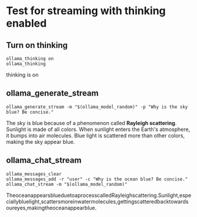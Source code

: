 # Test for streaming with thinking enabled

## Turn on thinking

```
ollama_thinking on
ollama_thinking
```

thinking is on

## ollama_generate_stream

```
ollama_generate_stream -m "$(ollama_model_random)" -p "Why is the sky blue? Be concise."
```



The sky is blue because of a phenomenon called **Rayleigh scattering**.  Sunlight is made of all colors. When sunlight enters the Earth's atmosphere, it bumps into air molecules. Blue light is scattered more than other colors, making the sky appear blue.





## ollama_chat_stream

```
ollama_messages_clear
ollama_messages_add -r "user" -c "Why is the ocean blue? Be concise."
ollama_chat_stream -m "$(ollama_model_random)"
```

TheoceanappearsblueduetoaprocesscalledRayleighscattering.Sunlight,especiallybluelight,scattersmoreinwatermolecules,gettingscatteredbacktowardsoureyes,makingtheoceanappearblue.
